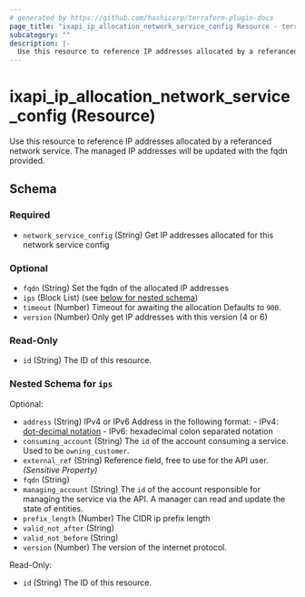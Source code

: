 ```yaml
---
# generated by https://github.com/hashicorp/terraform-plugin-docs
page_title: "ixapi_ip_allocation_network_service_config Resource - terraform-provider-ix-api"
subcategory: ""
description: |-
  Use this resource to reference IP addresses allocated by a referanced network service. The managed IP addresses will be updated with the fqdn provided.
---
```


# ixapi_ip_allocation_network_service_config (Resource)

Use this resource to reference IP addresses allocated by a referanced network service. The managed IP addresses will be updated with the fqdn provided.



<!-- schema generated by tfplugindocs -->
## Schema

### Required

- `network_service_config` (String) Get IP addresses allocated for this network service config

### Optional

- `fqdn` (String) Set the fqdn of the allocated IP addresses
- `ips` (Block List) (see [below for nested schema](#nestedblock--ips))
- `timeout` (Number) Timeout for awaiting the allocation Defaults to `900`.
- `version` (Number) Only get IP addresses with this version (4 or 6)

### Read-Only

- `id` (String) The ID of this resource.

<a id="nestedblock--ips"></a>
### Nested Schema for `ips`

Optional:

- `address` (String) IPv4 or IPv6 Address in the following format: - IPv4: [dot-decimal notation](https://en.wikipedia.org/wiki/Dot-decimal_notation) - IPv6: hexadecimal colon separated notation
- `consuming_account` (String) The `id` of the account consuming a service.  Used to be `owning_customer`.
- `external_ref` (String) Reference field, free to use for the API user. *(Sensitive Property)*
- `fqdn` (String)
- `managing_account` (String) The `id` of the account responsible for managing the service via the API. A manager can read and update the state of entities.
- `prefix_length` (Number) The CIDR ip prefix length
- `valid_not_after` (String)
- `valid_not_before` (String)
- `version` (Number) The version of the internet protocol.

Read-Only:

- `id` (String) The ID of this resource.


